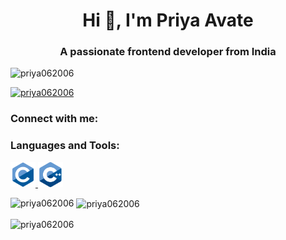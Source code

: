 <h1 align="center">Hi 👋, I'm Priya Avate</h1>
<h3 align="center">A passionate frontend developer from India</h3>

<p align="left"> <img src="https://komarev.com/ghpvc/?username=priya062006&label=Profile%20views&color=0e75b6&style=flat" alt="priya062006" /> </p>

<p align="left"> <a href="https://github.com/ryo-ma/github-profile-trophy"><img src="https://github-profile-trophy.vercel.app/?username=priya062006" alt="priya062006" /></a> </p>

<h3 align="left">Connect with me:</h3>
<p align="left">
</p>

<h3 align="left">Languages and Tools:</h3>
<p align="left"> <a href="https://www.cprogramming.com/" target="_blank" rel="noreferrer"> <img src="https://raw.githubusercontent.com/devicons/devicon/master/icons/c/c-original.svg" alt="c" width="40" height="40"/> </a> <a href="https://www.w3schools.com/cpp/" target="_blank" rel="noreferrer"> <img src="https://raw.githubusercontent.com/devicons/devicon/master/icons/cplusplus/cplusplus-original.svg" alt="cplusplus" width="40" height="40"/> </a> </p>

<p><img align="left" src="https://github-readme-stats.vercel.app/api/top-langs?username=priya062006&show_icons=true&locale=en&layout=compact" alt="priya062006" /></p>

<p>&nbsp;<img align="center" src="https://github-readme-stats.vercel.app/api?username=priya062006&show_icons=true&locale=en" alt="priya062006" /></p>

<p><img align="center" src="https://github-readme-streak-stats.herokuapp.com/?user=priya062006&" alt="priya062006" /></p>
